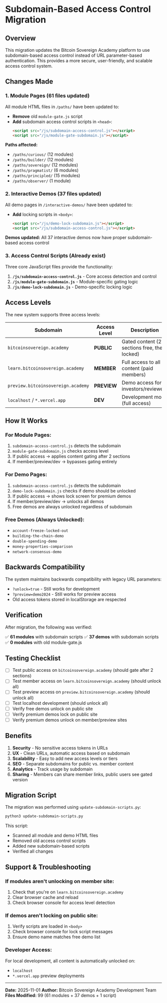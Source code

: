 # Subdomain-Based Access Control Migration

## Overview

This migration updates the Bitcoin Sovereign Academy platform to use subdomain-based access control instead of URL parameter-based authentication. This provides a more secure, user-friendly, and scalable access control system.

## Changes Made

### 1. Module Pages (61 files updated)

All module HTML files in `/paths/` have been updated to:

- **Remove** old `module-gate.js` script
- **Add** subdomain access control scripts in `<head>`:
  ```html
  <script src="/js/subdomain-access-control.js"></script>
  <script src="/js/module-gate-subdomain.js"></script>
  ```

**Paths affected:**
- `/paths/curious/` (12 modules)
- `/paths/builder/` (12 modules)
- `/paths/sovereign/` (12 modules)
- `/paths/pragmatist/` (6 modules)
- `/paths/principled/` (15 modules)
- `/paths/observer/` (1 module)

### 2. Interactive Demos (37 files updated)

All demo pages in `/interactive-demos/` have been updated to:

- **Add** locking scripts in `<body>`:
  ```html
  <script src="/js/demo-lock-subdomain.js"></script>
  <script src="/js/subdomain-access-control.js"></script>
  ```

**Demos updated:** All 37 interactive demos now have proper subdomain-based access control

### 3. Access Control Scripts (Already exist)

Three core JavaScript files provide the functionality:

1. **`/js/subdomain-access-control.js`** - Core access detection and control
2. **`/js/module-gate-subdomain.js`** - Module-specific gating logic
3. **`/js/demo-lock-subdomain.js`** - Demo-specific locking logic

## Access Levels

The new system supports three access levels:

| Subdomain | Access Level | Description |
|-----------|-------------|-------------|
| `bitcoinsovereign.academy` | **PUBLIC** | Gated content (2 sections free, then locked) |
| `learn.bitcoinsovereign.academy` | **MEMBER** | Full access to all content (paid members) |
| `preview.bitcoinsovereign.academy` | **PREVIEW** | Demo access for investors/reviewers |
| `localhost` / `*.vercel.app` | **DEV** | Development mode (full access) |

## How It Works

### For Module Pages:

1. `subdomain-access-control.js` detects the subdomain
2. `module-gate-subdomain.js` checks access level
3. If public access → applies content gating after 2 sections
4. If member/preview/dev → bypasses gating entirely

### For Demo Pages:

1. `subdomain-access-control.js` detects the subdomain
2. `demo-lock-subdomain.js` checks if demo should be unlocked
3. If public access → shows lock screen for premium demos
4. If member/preview/dev → unlocks all demos
5. Free demos are always unlocked regardless of subdomain

### Free Demos (Always Unlocked):

- `account-freeze-locked-out`
- `building-the-chain-demo`
- `double-spending-demo`
- `money-properties-comparison`
- `network-consensus-demo`

## Backwards Compatibility

The system maintains backwards compatibility with legacy URL parameters:

- `?unlock=true` - Still works for development
- `?preview=demo2024` - Still works for preview access
- Old access tokens stored in localStorage are respected

## Verification

After migration, the following was verified:

✅ **61 modules** with subdomain scripts
✅ **37 demos** with subdomain scripts
✅ **0 modules** with old module-gate.js

## Testing Checklist

- [ ] Test public access on `bitcoinsovereign.academy` (should gate after 2 sections)
- [ ] Test member access on `learn.bitcoinsovereign.academy` (should unlock all)
- [ ] Test preview access on `preview.bitcoinsovereign.academy` (should unlock all)
- [ ] Test localhost development (should unlock all)
- [ ] Verify free demos unlock on public site
- [ ] Verify premium demos lock on public site
- [ ] Verify premium demos unlock on member/preview sites

## Benefits

1. **Security** - No sensitive access tokens in URLs
2. **UX** - Clean URLs, automatic access based on subdomain
3. **Scalability** - Easy to add new access levels or tiers
4. **SEO** - Separate subdomains for public vs. member content
5. **Analytics** - Track usage by subdomain
6. **Sharing** - Members can share member links, public users see gated version

## Migration Script

The migration was performed using `update-subdomain-scripts.py`:

```bash
python3 update-subdomain-scripts.py
```

This script:
- Scanned all module and demo HTML files
- Removed old access control scripts
- Added new subdomain-based scripts
- Verified all changes

## Support & Troubleshooting

### If modules aren't unlocking on member site:

1. Check that you're on `learn.bitcoinsovereign.academy`
2. Clear browser cache and reload
3. Check browser console for access level detection

### If demos aren't locking on public site:

1. Verify scripts are loaded in `<body>`
2. Check browser console for lock script messages
3. Ensure demo name matches free demo list

### Developer Access:

For local development, all content is automatically unlocked on:
- `localhost`
- `*.vercel.app` preview deployments

---

**Date:** 2025-11-01
**Author:** Bitcoin Sovereign Academy Development Team
**Files Modified:** 99 (61 modules + 37 demos + 1 script)
